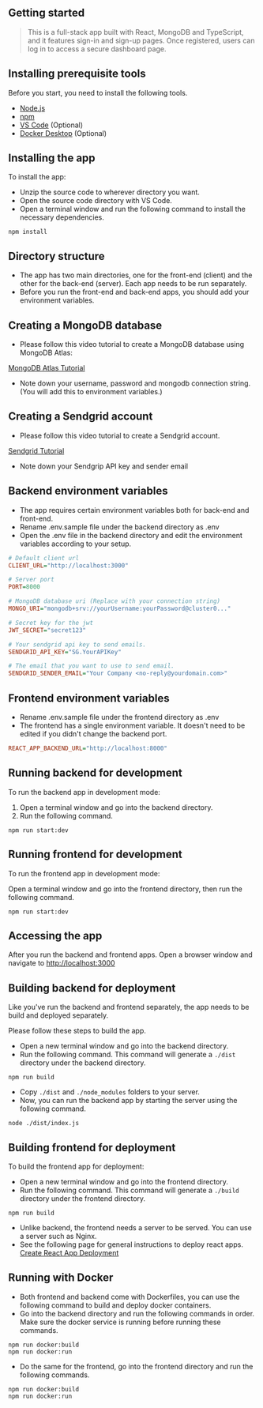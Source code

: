 ## Getting started

> This is a full-stack app built with React, MongoDB and TypeScript, and it features sign-in and sign-up pages. Once registered, users can log in to access a secure dashboard page.

## Installing prerequisite tools

Before you start, you need to install the following tools.

- [Node.js](https://nodejs.org/)
- [npm](https://www.npmjs.com/)
- [VS Code](https://code.visualstudio.com/) (Optional)
- [Docker Desktop](https://www.docker.com/) (Optional)

## Installing the app

To install the app:

- Unzip the source code to wherever directory you want.
- Open the source code directory with VS Code.
- Open a terminal window and run the following command to install the necessary dependencies.

```shell
npm install
```

## Directory structure

- The app has two main directories, one for the front-end (client) and the other for the back-end (server). Each app needs to be run separately.
- Before you run the front-end and back-end apps, you should add your environment variables.

## Creating a MongoDB database

- Please follow this video tutorial to create a MongoDB database using MongoDB Atlas:

[MongoDB Atlas Tutorial](https://youtu.be/084rmLU1UgA?t=38)

- Note down your username, password and mongodb connection string. (You will add this to environment variables.)

## Creating a Sendgrid account

- Please follow this video tutorial to create a Sendgrid account.

[Sendgrid Tutorial](https://youtu.be/fEobqi3N7zw?t=31)

- Note down your Sendgrip API key and sender email

## Backend environment variables

- The app requires certain environment variables both for back-end and front-end.
- Rename .env.sample file under the backend directory as .env
- Open the .env file in the backend directory and edit the environment variables according to your setup.

```ini
# Default client url
CLIENT_URL="http://localhost:3000"

# Server port
PORT=8000

# MongoDB database uri (Replace with your connection string)
MONGO_URI="mongodb+srv://yourUsername:yourPassword@cluster0..."

# Secret key for the jwt
JWT_SECRET="secret123"

# Your sendgrid api key to send emails.
SENDGRID_API_KEY="SG.YourAPIKey"

# The email that you want to use to send email.
SENDGRID_SENDER_EMAIL="Your Company <no-reply@yourdomain.com>"
```

## Frontend environment variables

- Rename .env.sample file under the frontend directory as .env
- The frontend has a single environment variable. It doesn't need to be edited if you didn't change the backend port.

```ini
REACT_APP_BACKEND_URL="http://localhost:8000"
```

## Running backend for development

To run the backend app in development mode:

1. Open a terminal window and go into the backend directory.
2. Run the following command.

```shell
npm run start:dev
```

## Running frontend for development

To run the frontend app in development mode:

Open a terminal window and go into the frontend directory, then run the following
command.

```shell
npm run start:dev
```

## Accessing the app

After you run the backend and frontend apps. Open a browser window and navigate to
[http://localhost:3000](http://localhost:3000)

## Building backend for deployment

Like you've run the backend and frontend separately, the app needs to be build and deployed separately.

Please follow these steps to build the app.

- Open a new terminal window and go into the backend directory.
- Run the following command. This command will generate a `./dist` directory under the backend directory.

```shell
npm run build
```

- Copy `./dist` and `./node_modules` folders to your server.
- Now, you can run the backend app by starting the server using the following command.

```shell
node ./dist/index.js
```


## Building frontend for deployment

To build the frontend app for deployment:

- Open a new terminal window and go into the frontend directory.
- Run the following command. This command will generate a `./build` directory under the frontend directory.

```shell
npm run build
```

- Unlike backend, the frontend needs a server to be served. You can use a server such as Nginx.
- See the following page for general instructions to deploy react apps. [Create React App Deployment](https://create-react-app.dev/docs/deployment/)

## Running with Docker

- Both frontend and backend come with Dockerfiles, you can use the following command to build and deploy docker containers.
- Go into the backend directory and run the following commands in order. Make sure the docker service is running before running these commands.

```shell
npm run docker:build
npm run docker:run
```

- Do the same for the frontend, go into the frontend directory and run the following commands.

```shell
npm run docker:build
npm run docker:run
```